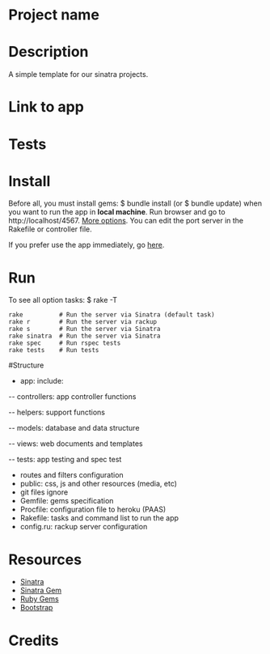 # Project name

# Description
A simple template for our sinatra projects.

# Link to app

# Tests

# Install
Before all, you must install gems: $ bundle install (or $ bundle update) when you want to run the app in **local machine**. Run browser and go to http://localhost/4567. [More options](#user-content-run). You can edit the port server in the Rakefile or controller file.

If you prefer use the app immediately, go [here](#user-content-link-to-app).

# Run
To see all option tasks: $ rake -T
```
rake 		  # Run the server via Sinatra (default task)
rake r        # Run the server via rackup
rake s        # Run the server via Sinatra
rake sinatra  # Run the server via Sinatra
rake spec     # Run rspec tests
rake tests    # Run tests
```

#Structure

- app: include:

 -- controllers: app controller functions

 -- helpers: support functions

 -- models: database and data structure

 -- views: web documents and templates

 -- tests: app testing and spec test

- routes and filters configuration
- public: css, js and other resources (media, etc)
- git files ignore
- Gemfile: gems specification
- Procfile: configuration file to heroku (PAAS)
- Rakefile: tasks and command list to run the app
- config.ru: rackup server configuration


# Resources

* [Sinatra](http://www.sinatrarb.com/)
* [Sinatra Gem](http://www.rubydoc.info/gems/sinatra)
* [Ruby Gems](https://rubygems.org/)
* [Bootstrap](http://getbootstrap.com/)

# Credits
